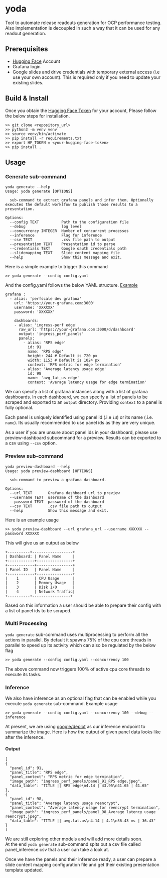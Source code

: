 # yoda
Tool to automate release readouts generation for OCP performance testing. Also implementation is decoupled in such a way that it can be used for any readout generation.

## **Prerequisites**

* [Hugging Face](https://huggingface.co/) Account
* Grafana login
* Google slides and drive credentials with temporary external access (i.e use your own account). This is required only if you need to update your existing slides.

## **Build & Install**
Once you obtain the [Hugging Face Token](https://www.youtube.com/watch?v=Br7AcznvzSA) for your account, Please follow the below steps for installation.
```
>> git clone <repository_url>
>> python3 -m venv venv
>> source venv/bin/activate
>> pip install -r requirements.txt
>> export HF_TOKEN = <your-hugging-face-token>
>> pip install .
```

## **Usage**
### Generate sub-command
```
yoda generate --help
Usage: yoda generate [OPTIONS]

  sub-command to extract grafana panels and infer them. Optionally executes the default worklfow to publish those results to a presentation.

Options:
  --config TEXT          Path to the configuration file
  --debug                log level
  --concurrency INTEGER  Number of concurrent processes
  --inference            Flag for inference
  --csv TEXT             .csv file path to output
  --presentation TEXT    Presentation id to parse
  --credentials TEXT     Google oauth credentials path
  --slidemapping TEXT    Slide content mapping file
  --help                 Show this message and exit.
```
Here is a simple example to trigger this command
```
>> yoda generate --config config.yaml
```

And the config.yaml follows the below YAML structure. [Example](https://github.com/vishnuchalla/yoda/blob/main/config/grafana_config.yaml)
```
grafana :
  - alias: 'perfscale dev grafana'
    url: 'https://your-grafana.com:3000'
    username: 'XXXXXX'
    password: 'XXXXXX'

    dashboards:
    - alias: 'ingress-perf edge'
      raw_url: 'https://your-grafana.com:3000/d/dashboard'
      output: 'ingress_perf_panels'
      panels:
        - alias: 'RPS edge'
          id: 91
          name: 'RPS edge'
          height: 244 # Default is 720 px
          width: 1153 # Default is 1024 px
          context: 'RPS metric for edge termination'
        - alias: 'Average latency usage edge'
          id: 98
          name: 'avg_lat_us edge'
          context: 'Average latency usage for edge termination'
```
We can specify a list of grafana instances along with a list of grafana dashboards. In each dashboard, we can specify a list of panels to be scraped and exported to an `output` directory. Providing `context` to a panel is fully optional.

Each panel is uniquely identified using panel id (.i.e `id`) or its name (.i.e. `name`). Its usually recommended to use panel ids as they are very unique.

As a user if you are unsure about panel ids in your dashboard, please use preview-dashboard subcommand for a preview. Results can be exported to a csv using `--csv` option.
### Preview sub-command
```
yoda preview-dashboard --help
Usage: yoda preview-dashboard [OPTIONS]

  sub-command to preview a grafana dashboard.

Options:
  --url TEXT       Grafana dashboard url to preview
  --username TEXT  username of the dashboard
  --password TEXT  password of the dashboard
  --csv TEXT       .csv file path to output
  --help           Show this message and exit.

```
Here is an example usage
```
>> yoda preview-dashboard --url grafana_url --username XXXXXX --password XXXXXX
```
This will give us an output as below

```
+----------+------------------+
| Dashboard: | Panel Name     |
+------------+----------------+
+------------+----------------+
| Panel ID   | Panel Name     |
+------------+----------------+
|    1       | CPU Usage      |
|    2       | Memory Usage   |
|    3       | Disk I/O       |
|    4       | Network Traffic|
+----------+-----------------+
```
Based on this information a user should be able to prepare their config with a list of panel ids to be scraped.

### **Multi Processing**
`yoda generate` sub-command uses multiprocessing to perform all the actions in parallel. By default it spawns 75% of the cpu core threads in parallel to speed up its activity which can also be regulated by the below flag
```
>> yoda generate --config config.yaml --concurrency 100
```
The above command now triggers 100% of active cpu core threads to execute its tasks.

### **Inference**
We also have inference as an optional flag that can be enabled while you execute `yoda generate` sub-command. Example usage
```
>> yoda generate --config config.yaml --concurrency 100 --debug --inference
```
At present, we are using [google/deplot](https://huggingface.co/google/deplot) as our inference endpoint to summarize the image. Here is how the output of given panel data looks like after the inference.

#### **Output**
```
[
{
  "panel_id": 91,
  "panel_title": "RPS edge",
  "panel_context": "RPS metric for edge termination",
  "image_path": "ingress_perf_panels/panel_91_RPS edge.jpeg",
  "data_table": "TITLE || RPS edge\n4.14 | 43.95\n41.65 | 41.65"
},
{
  "panel_id": 98,
  "panel_title": "Average latency usage reencrypt",
  "panel_context": "Average latency usage for reencrypt termination",
  "image_path": "ingress_perf_panels/panel_98_Average latency usage reencrypt.jpeg",
  "data_table": "TITLE || avg.lat.us\n4.14 | 4.1\n36.43 ms | 36.43"
}
]
```
We are still exploring other models and will add more details soon.  
At the end `yoda generate` sub-command spits out a csv file called panel_inference.csv that a user can take a look at. 

Once we have the panels and their inference ready, a user can prepare a slide content mapping configuration file and get their existing presentation template updated.